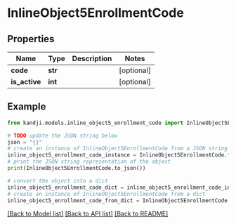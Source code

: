 # InlineObject5EnrollmentCode


## Properties

Name | Type | Description | Notes
------------ | ------------- | ------------- | -------------
**code** | **str** |  | [optional] 
**is_active** | **int** |  | [optional] 

## Example

```python
from kandji.models.inline_object5_enrollment_code import InlineObject5EnrollmentCode

# TODO update the JSON string below
json = "{}"
# create an instance of InlineObject5EnrollmentCode from a JSON string
inline_object5_enrollment_code_instance = InlineObject5EnrollmentCode.from_json(json)
# print the JSON string representation of the object
print(InlineObject5EnrollmentCode.to_json())

# convert the object into a dict
inline_object5_enrollment_code_dict = inline_object5_enrollment_code_instance.to_dict()
# create an instance of InlineObject5EnrollmentCode from a dict
inline_object5_enrollment_code_from_dict = InlineObject5EnrollmentCode.from_dict(inline_object5_enrollment_code_dict)
```
[[Back to Model list]](../README.md#documentation-for-models) [[Back to API list]](../README.md#documentation-for-api-endpoints) [[Back to README]](../README.md)


